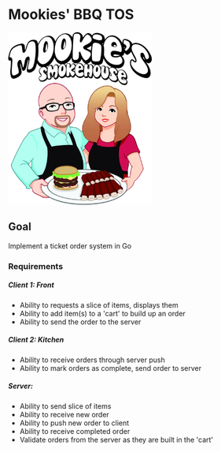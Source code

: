 # Mookies' BBQ TOS
<img src="assets/logo.png" height="350" alt="logo">
 
## Goal
Implement a ticket order system in Go

### Requirements

##### Client 1: Front
* Ability to requests a slice of items, displays them
* Ability to add item(s) to a 'cart' to build up an order
* Ability to send the order to the server

##### Client 2: Kitchen
* Ability to receive orders through server push
* Ability to mark orders as complete, send order to server

##### Server:
* Ability to send slice of items
* Ability to receive new order
* Ability to push new order to client
* Ability to receive completed order
* Validate orders from the server as they are built in the 'cart'
